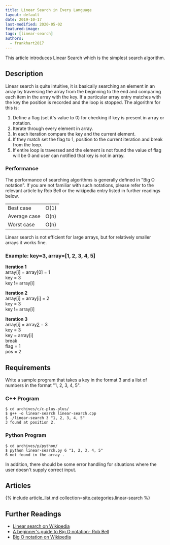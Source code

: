 ```yaml
---
title: Linear Search in Every Language
layout: default
date: 2019-10-17
last-modified: 2020-05-02
featured-image:
tags: [linear-search]
authors:
  - frankhart2017
---
```


This article introduces Linear Search which is the simplest search algorithm.

## Description

Linear search is quite intuitive, it is basically searching an element in an array by traversing the array from the beginning to the end and comparing each item in the array with the key. If a particular array entry matches with the key the position is recorded and the loop is stopped. The algorithm for this is:

1. Define a flag (set it's value to 0) for checking if key is present in array or notation.
2. Iterate through every element in array.
3. In each iteration compare the key and the current element.
4. If they match set the flag to 1, position to the current iteration and break from the loop.
5. If entire loop is traversed and the element is not found the value of flag will be 0 and user can notified that key is not in array.

### Performance

The performance of searching algorithms is generally defined in "Big O notation".
If you are not familiar with such notations, please refer to the relevant
article by Rob Bell or the wikipedia entry listed in further readings below.

| | |
|---|---|
| Best case | O(1) |
| Average case | O(n) |
| Worst case | O(n) |

Linear search is not efficient for large arrays, but for relatively smaller arrays it works fine.

### Example: key=3, array=[1, 2, 3, 4, 5]

<b>Iteration 1</b>
<br>array[i] = array[0] = 1
<br>key = 3
<br>key != array[i]

<b>Iteration 2</b>
<br>array[i] = array[i] = 2
<br>key = 3
<br>key != array[i]

<b>Iteration 3</b>
<br>array[i] = array[2] = 3
<br>key = 3
<br>key = array[i]
<br>break
<br>flag = 1
<br>pos = 2

## Requirements

Write a sample program that takes a key in the format 3 and a list of numbers in the format "1, 2, 3, 4, 5".

### C++ Program

```console
$ cd archives/c/c-plus-plus/
$ g++ -o linear-search linear-search.cpp
$ ./linear-search 3 "1, 2, 3, 4, 5"
3 found at position 2.
```

### Python Program

```console
$ cd archives/p/python/
$ python linear-search.py 6 "1, 2, 3, 4, 5"
6 not found in the array .
```

In addition, there should be some error handling for situations where the user
doesn't supply correct input.

## Articles

{% include article_list.md collection=site.categories.linear-search %}

## Further Readings

- [Linear search on Wikipedia][1]
- [A beginner's guide to Big O notation- Rob Bell][2]
- [Big O notation on Wikipedia][3]

[1]: https://en.wikipedia.org/wiki/Linear_search
[2]: https://rob-bell.net/2009/06/a-beginners-guide-to-big-o-notation/
[3]: https://en.wikipedia.org/wiki/Big_O_notation
